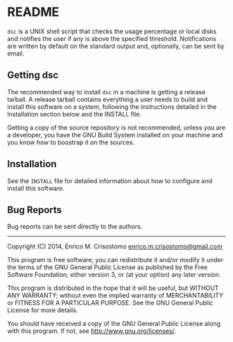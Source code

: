 README
======

`dsc` is a UNIX shell script that checks the usage percentage or local disks
and notifies the user if any is above the specified threshold.  Notifications
are written by default on the standard output and, optionally, can be sent by
email.

Getting dsc
-----------------------------

The recommended way to install `dsc` in a machine is getting a release tarball.
A release tarball contains everything a user needs to build and install this
software on a system, following the instructions detailed in the Installation
section below and the INSTALL file.

Getting a copy of the source repository is not recommended, unless you are a
developer, you have the GNU Build System installed on your machine and you know
how to boostrap it on the sources.

Installation
------------

See the `INSTALL` file for detailed information about how to configure and
install this software.

Bug Reports
-----------

Bug reports can be sent directly to the authors.

-----

Copyright (C) 2014, Enrico M. Crisostomo <enrico.m.crisostomo@gmail.com>

This program is free software; you can redistribute it and/or modify
it under the terms of the GNU General Public License as published by
the Free Software Foundation; either version 3, or (at your option)
any later version.

This program is distributed in the hope that it will be useful,
but WITHOUT ANY WARRANTY; without even the implied warranty of
MERCHANTABILITY or FITNESS FOR A PARTICULAR PURPOSE.  See the
GNU General Public License for more details.

You should have received a copy of the GNU General Public License
along with this program.  If not, see <http://www.gnu.org/licenses/>.
